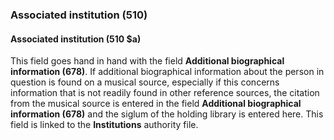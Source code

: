 ### Associated institution (510)

#### Associated institution (510 $a)
This field goes hand in hand with the field **Additional biographical information (678)**. If additional biographical information about the person in question is found on a musical source, especially if this concerns information that is not readily found in other reference sources, the citation from the musical source is entered in the field **Additional biographical information (678)** and the siglum of the holding library is entered here. This field is linked to the **Institutions** authority file.
